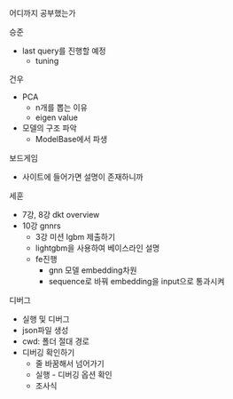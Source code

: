 
어디까지 공부했는가


승준
- last query를 진행할 예정
	- tuning

건우
- PCA
	- n개를 뽑는 이유
	- eigen value
- 모델의 구조 파악
	- ModelBase에서 파생

보드게임
- 사이트에 들어가면 설명이 존재하니까


세훈
- 7강, 8강
dkt overview
- 10강 gnnrs
	- 3강 미션 lgbm 제출하기
	- lightgbm을 사용하여 베이스라인 설명
	- fe진행
		- gnn 모델 embedding차원
		- sequence로 바꿔 embedding을 input으로 통과시켜


디버그
- 실행 및 디버그
- json파일 생성
- cwd: 폴더 절대 경로
- 디버깅 확인하기
	- 줄 바꿈해서 넘어가기
	- 실행 - 디버깅 옵션 확인
	- 조사식
